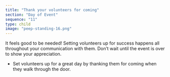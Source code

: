 ```yaml
---
title: "Thank your volunteers for coming"
section: "Day of Event"
sequence: "11"
type: child
image: "peep-standing-16.png"
---
```


It feels good to be needed! Setting volunteers up for success happens all throughout your communication with them. Don’t wait until the event is over to show your appreciation.

- Set volunteers up for a great day by thanking them for coming when they walk through the door.
